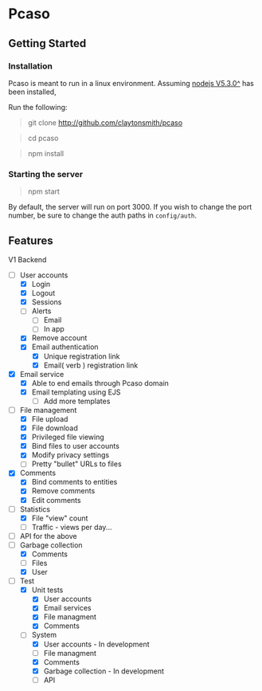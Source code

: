 # Pcaso


## Getting Started 

### Installation

Pcaso is meant to run in a linux environment. Assuming [nodejs V5.3.0^](https://nodejs.org/en/download/package-manager/) has been installed, 

Run the following:
> git clone http://github.com/claytonsmith/pcaso

> cd pcaso

> npm install

### Starting the server
> npm start 

By default, the server will run on port 3000. If you wish to change the port number, be sure to change the auth paths in `config/auth`.

## Features

V1 Backend 

- [ ] User accounts 
  - [X] Login 
  - [X] Logout
  - [X] Sessions 
  - [ ] Alerts 
    - [ ] Email
    - [ ] In app
  - [X] Remove account
  - [X] Email authentication
    - [X] Unique registration link
    - [X] Email( verb ) registration link
- [X] Email service
  - [X] Able to end emails through Pcaso domain
  - [X] Email templating using EJS
    - [ ] Add more templates 
- [ ] File management
  - [X] File upload
  - [X] File download
  - [X] Privileged file viewing
  - [X] Bind files to user accounts 
  - [X] Modify privacy settings
  - [ ] Pretty "bullet" URLs to files 
- [X] Comments
  - [X] Bind comments to entities 
  - [X] Remove comments
  - [X] Edit comments
- [ ] Statistics
  - [X] File "view" count
  - [ ] Traffic - views per day...
- [ ] API for the above 
- [ ] Garbage collection
  - [X] Comments 
  - [ ] Files
  - [X] User
- [ ] Test
  - [X] Unit tests 
    - [X] User accounts
    - [X] Email services
    - [X] File managment	
    - [X] Comments
  - [ ] System 
    - [X] User accounts - In development
    - [ ] File managment	
    - [X] Comments
    - [X] Garbage collection - In development
    - [ ] API